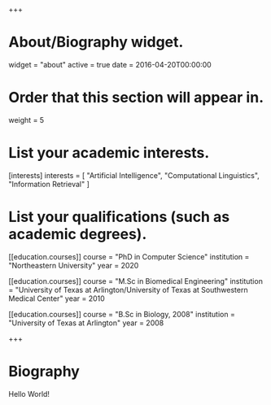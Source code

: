 +++
# About/Biography widget.
widget = "about"
active = true
date = 2016-04-20T00:00:00

# Order that this section will appear in.
weight = 5

# List your academic interests.
[interests]
  interests = [
    "Artificial Intelligence",
    "Computational Linguistics",
    "Information Retrieval"
  ]

# List your qualifications (such as academic degrees).
[[education.courses]]
  course = "PhD in Computer Science"
  institution = "Northeastern University"
  year = 2020

[[education.courses]]
  course = "M.Sc in Biomedical Engineering"
  institution = "University of Texas at Arlington/University of Texas at Southwestern Medical Center"
  year = 2010

[[education.courses]]
  course = "B.Sc in Biology, 2008"
  institution = "University of Texas at Arlington"
  year = 2008
 
+++

# Biography
Hello World!
